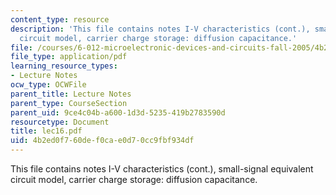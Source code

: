 ```yaml
---
content_type: resource
description: 'This file contains notes I-V characteristics (cont.), small-signal equivalent
  circuit model, carrier charge storage: diffusion capacitance.'
file: /courses/6-012-microelectronic-devices-and-circuits-fall-2005/4b2ed0f760def0cae0d70cc9fbf934df_lec16.pdf
file_type: application/pdf
learning_resource_types:
- Lecture Notes
ocw_type: OCWFile
parent_title: Lecture Notes
parent_type: CourseSection
parent_uid: 9ce4c04b-a600-1d3d-5235-419b2783590d
resourcetype: Document
title: lec16.pdf
uid: 4b2ed0f7-60de-f0ca-e0d7-0cc9fbf934df
---
```

This file contains notes I-V characteristics (cont.), small-signal equivalent circuit model, carrier charge storage: diffusion capacitance.

